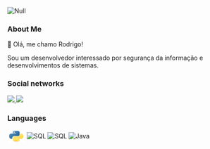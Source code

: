![Null](https://gingesbecray.com/wp-content/uploads/2016/08/fsociety.gif)

### About Me ###

👋 Olá, me chamo Rodrigo!

Sou um desenvolvedor interessado por segurança da informação e desenvolvimentos de sistemas.



### Social networks ###
  
 <div>
   <a href="https://www.linkedin.com/in/rodrigo-santoro-1629a62ab/" target="_blank"><img src="https://img.shields.io/badge/LinkedIn-0077B5?style=for-the-badge&logo=linkedin&logoColor=white" target="_blank"> </a>
   <a href="https://wa.me/5511939407694" target="_blank"><img src="https://img.shields.io/badge/WhatsApp-25D366?style=for-the-badge&logo=whatsapp&logoColor=white" target="_blank"> </a>

  

### Languages ###
<div>
<img align="center" alt="Python" height="30" width="40" src="https://raw.githubusercontent.com/devicons/devicon/master/icons/python/python-original.svg">
<img align="center" alt="SQL" height="60" width="60" src="https://cdn.jsdelivr.net/gh/devicons/devicon/icons/microsoftsqlserver/microsoftsqlserver-plain-wordmark.svg">
<img align="center" alt="SQL" height="60" width="60" src="https://cdn.jsdelivr.net/gh/devicons/devicon/icons/mysql/mysql-original-wordmark.svg">
<img align="center" alt= "Java" height="60" width="60" src="https://cdn.jsdelivr.net/npm/@programming-languages-logos/java@0.0.0/java_256x256.png">

</div>
